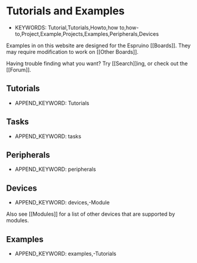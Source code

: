 <!--- Copyright (c) 2013 Gordon Williams, Pur3 Ltd. See the file LICENSE for copying permission. -->
Tutorials and Examples
===================

* KEYWORDS: Tutorial,Tutorials,Howto,how to,how-to,Project,Example,Projects,Examples,Peripherals,Devices

Examples in on this website are designed for the Espruino [[Boards]]. They may require modification to work on [[Other Boards]].

Having trouble finding what you want? Try [[Search]]ing, or check out the [[Forum]].

Tutorials
--------

* APPEND_KEYWORD: Tutorials

Tasks
-----

* APPEND_KEYWORD: tasks

Peripherals
----------

* APPEND_KEYWORD: peripherals

Devices
------

* APPEND_KEYWORD: devices,-Module

Also see [[Modules]] for a list of other devices that are supported by modules.

Examples
--------

* APPEND_KEYWORD: examples,-Tutorials

